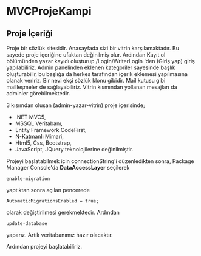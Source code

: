 # MVCProjeKampi

## Proje İçeriği

Proje bir sözlük sitesidir. Anasayfada sizi bir vitrin karşılamaktadır. Bu sayede proje içeriğine ufaktan değinilmiş olur. Ardından Kayıt ol bölümünden yazar kayıdı oluşturup /Login/WriterLogin 'den (Giriş yap) giriş yapılabiliriz. 
Admin panelinden eklenen kategoriler sayesinde başlık oluşturabilir, bu başlığa da herkes tarafından içerik eklemesi yapılmasına olanak veririz. Bir nevi ekşi sözlük klonu gibidir.
Mail kutusu gibi mailleşmeler de sağlayabiliriz. Vitrin kısmından yollanan mesajları da adminler görebilmektedir.

3 kısımdan oluşan (admin-yazar-vitrin) proje içerisinde;
- .NET MVC5,
- MSSQL Veritabanı,
- Entity Framework CodeFirst,
- N-Katmanlı Mimari,
- Html5, Css, Bootstrap,
- JavaScript, JQuery 
teknolojilerine değinilmiştir.

Projeyi başlatabilmek için connectionString'i düzenledikten sonra, Package Manager Console'da **DataAccessLayer** seçilerek
```
enable-migration
```
yaptıktan sonra açılan pencerede
```
AutomaticMigrationsEnabled = true;
```
olarak değiştirilmesi gerekmektedir. Ardından 
```
update-database
```
yaparız. Artık veritabanımız hazır olacaktır.

Ardından projeyi başlatabiliriz.
